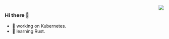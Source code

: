 <img align="right" src="https://github-readme-stats.vercel.app/api?username=catorpilor&show_icons=true&icon_color=CE1D2D&text_color=718096&bg_color=ffffff&hide_title=true" />

### Hi there 👋



- 🔭 working on Kubernetes.
- 🌱 learning Rust.


